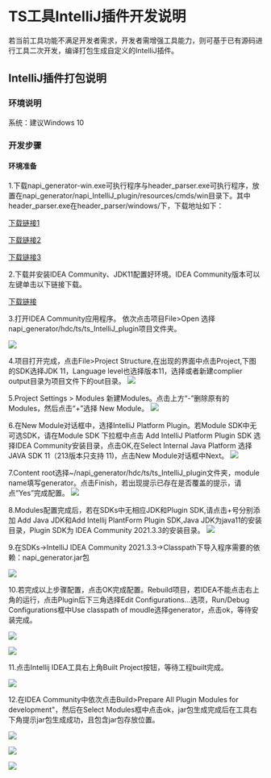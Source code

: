 # TS工具IntelliJ插件开发说明

若当前工具功能不满足开发者需求，开发者需增强工具能力，则可基于已有源码进行工具二次开发，编译打包生成自定义的IntelliJ插件。

## IntelliJ插件打包说明

### 环境说明

系统：建议Windows 10

### 开发步骤

#### 环境准备

1.下载napi_generator-win.exe可执行程序与header_parser.exe可执行程序，放置在napi_generator/napi_IntelliJ_plugin/resources/cmds/win目录下。其中header_parser.exe在header_parser/windows/下，下载地址如下：

[下载链接1](http://ftpkaihongdigi.i234.me:5000/sharing/kBG1c7CvT)

[下载链接2](http://ftp.kaihong.com:5000/sharing/kBG1c7CvT)

[下载链接3](http://ftp.kaihongdigi.com:5000/sharing/kBG1c7CvT)

2.下载并安装IDEA Community、JDK11配置好环境。IDEA Community版本可以左键单击以下链接下载。

[下载链接](https://www.jetbrains.com/idea/download/)

3.打开IDEA Community应用程序。
依次点击项目File>Open 选择napi_generator/hdc/ts/ts_IntelliJ_plugin项目文件夹。

![](../../figures/IntelliJ_env_config_open_proj.png)

4.项目打开完成，点击File>Project Structure,在出现的界面中点击Project,下图的SDK选择JDK 11，Language level也选择版本11，选择或者新建complier output目录为项目文件下的out目录。
![](../../figures/IntelliJ_env_proj_structure.png)

5.Project Settings > Modules 新建Modules。点击上方“-”删除原有的Modules，然后点击“+”选择 New Module。
![](../../figures/IntelliJ_env_Proj_Module.png)

6.在New Module对话框中，选择IntelliJ Platform Plugin。若Module SDK中无可选SDK，请在Module SDK 下拉框中点击 Add IntelliJ Platform Plugin SDK 选择IDEA Community安装目录，点击OK,在Select Internal Java Platform 选择 JAVA SDK 11（213版本只支持 11)，点击New Module对话框中Next。
![](../../figures/IntelliJ_env_Proj_Module_New.png)

7.Content root选择~/napi_generator/hdc/ts/ts_IntelliJ_plugin文件夹，module name填写generator。点击Finish，若出现提示已存在是否覆盖的提示，请点“Yes”完成配置。
![](../../figures/IntelliJ_env_module_root.png)

8.Modules配置完成后，若在SDKs中无相应JDK和Plugin SDK,请点击+号分别添加 Add Java JDK和Add Intellij PlantForm Plugin SDK,Java JDK为java11的安装目录，Plugin SDK为 IDEA Community 2021.3.3的安装目录。
![](../../figures/IntelliJ_env_config_SDKs.png)

9.在SDKs->IntelliJ IDEA Community 2021.3.3->Classpath下导入程序需要的依赖：napi_generator.jar包

![](../../figures/IntelliJ_env_config_SDKs_Classpath.png)

10.若完成以上步骤配置，点击OK完成配置。Rebuild项目，若IDEA不能点击右上角的运行，点击Plugin后下三角选择Edit Configurations...选项，Run/Debug Configurations框中Use classpath of moudle选择generator，点击ok，等待安装完成。

![](../../figures/IntelliJ_env_configurations.png)

![](../../figures/IntelliJ_env_run_debug.png)

11.点击Intellij IDEA工具右上角Built Project按钮，等待工程built完成。

![](../../figures/IntelliJ_env_built_pro.png)

12.在IDEA Community中依次点击Build>Prepare All Plugin Modules for development"，然后在Select Modules框中点击ok，jar包生成完成后在工具右下角提示jar包生成成功，且包含jar包存放位置。

![](../../figures/IntelliJ_env_built_jar.png)

![](../../figures/IntelliJ_env_select_moudles.png)

![](../../figures/IntelliJ_env_built_jar_success.png)
